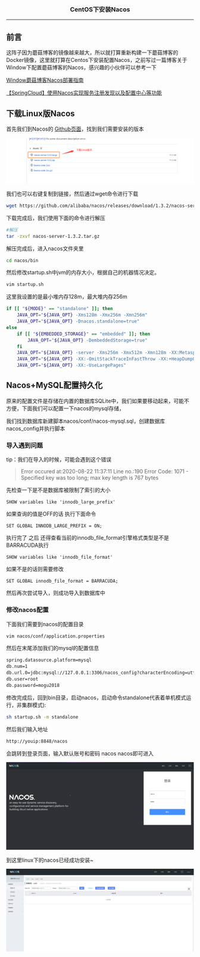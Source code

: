 ### <center>CentOS下安装Nacos
***
## 前言

这阵子因为蘑菇博客的镜像越来越大，所以就打算重新构建一下蘑菇博客的Docker镜像，这里就打算在Centos下安装配置Nacos，之前写过一篇博客关于Window下配置蘑菇博客的Nacos，感兴趣的小伙伴可以参考一下

[Window蘑菇博客Nacos部署指南](http://moguit.cn/#/info?blogUid=8dc52bd61e36fa56cfc7699815375572)

[【SpringCloud】使用Nacos实现服务注册发现以及配置中心等功能](http://moguit.cn/#/info?blogUid=e6e619349d31dded928c9265c5a9c672)

## 下载Linux版Nacos

首先我们到Nacos的 [Github页面](https://github.com/alibaba/nacos/releases)，找到我们需要安装的版本

![image-20200822112106696](images/image-20200822112106696.png)

我们也可以右键复制到链接，然后通过wget命令进行下载

```bash
wget https://github.com/alibaba/nacos/releases/download/1.3.2/nacos-server-1.3.2.tar.gz
```

下载完成后，我们使用下面的命令进行解压

```bash
#解压
tar -zxvf nacos-server-1.3.2.tar.gz
```

解压完成后，进入nacos文件夹里

```bash
cd nacos/bin
```

然后修改startup.sh中jvm的内存大小，根据自己的机器情况决定。

```bash
vim startup.sh
```

这里我设置的是最小堆内存128m，最大堆内存256m

```bash
if [[ "${MODE}" == "standalone" ]]; then
    JAVA_OPT="${JAVA_OPT} -Xms128m -Xmx256m -Xmn256m"
    JAVA_OPT="${JAVA_OPT} -Dnacos.standalone=true"
else
    if [[ "${EMBEDDED_STORAGE}" == "embedded" ]]; then
        JAVA_OPT="${JAVA_OPT} -DembeddedStorage=true"
    fi
    JAVA_OPT="${JAVA_OPT} -server -Xms256m -Xmx512m -Xmn128m -XX:MetaspaceSize=128m -XX:MaxMetaspaceSize=320m"
    JAVA_OPT="${JAVA_OPT} -XX:-OmitStackTraceInFastThrow -XX:+HeapDumpOnOutOfMemoryError -XX:HeapDumpPath=${BASE_DIR}/logs/java_heapdump.hprof"
    JAVA_OPT="${JAVA_OPT} -XX:-UseLargePages"
```

## Nacos+MySQL配置持久化

原来的配置文件是存储在内置的数据库SQLite中，我们如果要移动起来，可能不方便，下面我们可以配置一下nacos的mysql存储，

我们找到数据库新建脚本nacos/conf/nacos-mysql.sql，创建数据库nacos_config并执行脚本

### 导入遇到问题

tip：我们在导入的时候，可能会遇到这个错误

>Error occured at:2020-08-22 11:37:11
>Line no.:190
>Error Code: 1071 - Specified key was too long; max key length is 767 bytes

先检查一下是不是数据库被限制了索引的大小

```
SHOW variables like 'innodb_large_prefix'
```

如果查询的值是OFF的话 执行下面命令

```
SET GLOBAL INNODB_LARGE_PREFIX = ON;
```

执行完了 之后 还得查看当前的innodb_file_format引擎格式类型是不是BARRACUDA执行

```
SHOW variables like 'innodb_file_format'
```

如果不是的话则需要修改

```
SET GLOBAL innodb_file_format = BARRACUDA;
```

然后再次尝试导入，则成功导入到数据库中

### 修改nacos配置

下面我们需要到nacos的配置目录

```bash
vim nacos/conf/application.properties
```

然后在末尾添加我们的mysql的配置信息

```bash
spring.datasource.platform=mysql
db.num=1
db.url.0=jdbc:mysql://127.0.0.1:3306/nacos_config?characterEncoding=utf8&connectTimeout=1000&socketTimeout=3000&autoReconnect=true&useUnicode=true&useSSL=false&serverTimezone=UTC
db.user=root
db.password=mogu2018
```

修改完成后，回到bin目录，启动nacos，启动命令standalone代表着单机模式运行，非集群模式):

```bash
sh startup.sh -m standalone
```

然后我们输入地址

```bash
http://youip:8848/nacos
```

会跳转到登录页面，输入默认账号和密码  nacos  nacos即可进入

![image-20200822115650579](images/image-20200822115650579.png)



到这里linux下的nacos已经成功安装~

![image-20200822120856725](images/image-20200822120856725.png)